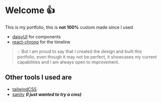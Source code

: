 # Welcome 👍

This is my portfolio, this is **not 100%** custom made since I used

- [daisyUI](https://daisyui.com/) for components
- [react-chrono](https://react-chrono.prabhumurthy.com/) for the timeline

> 💡 But I am proud to say that I created the design and built this portfolio, even though it may not be perfect, it showcases my current capabilities and I am always open to improvement.

## Other tools I used are

- [tailwindCSS](https://tailwindcss.com/)
- [sanity](https://www.sanity.io/) ***(I just wanted to try a cms)***
